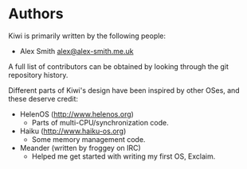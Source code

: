 Authors
=======

Kiwi is primarily written by the following people:

 * Alex Smith <alex@alex-smith.me.uk>

A full list of contributors can be obtained by looking through the git
repository history.

Different parts of Kiwi's design have been inspired by other OSes,
and these deserve credit:

 * HelenOS (http://www.helenos.org)
   - Parts of multi-CPU/synchronization code.
 * Haiku (http://www.haiku-os.org)
   - Some memory management code.
 * Meander (written by froggey on IRC)
   - Helped me get started with writing my first OS, Exclaim.

